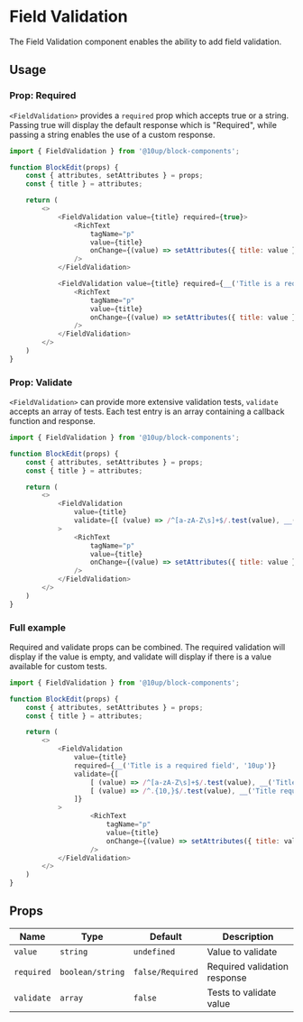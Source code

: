 # Field Validation

The Field Validation component enables the ability to add field validation.

## Usage

### Prop: Required

`<FieldValidation>` provides a `required` prop which accepts true or a string. Passing true will display the default response which is "Required", while passing a string enables the use of a custom response.

```js
import { FieldValidation } from '@10up/block-components';

function BlockEdit(props) {
    const { attributes, setAttributes } = props;
    const { title } = attributes;

    return (
        <>
            <FieldValidation value={title} required={true}>
                <RichText
                    tagName="p"
                    value={title}
                    onChange={(value) => setAttributes({ title: value })}
                />
            </FieldValidation>

            <FieldValidation value={title} required={__('Title is a required field', '10up')__}>
                <RichText
                    tagName="p"
                    value={title}
                    onChange={(value) => setAttributes({ title: value })}
                />
            </FieldValidation>
        </>
    )
}
```

### Prop: Validate

`<FieldValidation>` can provide more extensive validation tests, `validate` accepts an array of tests. Each test entry is an array containing a callback function and response.

```js
import { FieldValidation } from '@10up/block-components';

function BlockEdit(props) {
    const { attributes, setAttributes } = props;
    const { title } = attributes;

    return (
        <>
            <FieldValidation
                value={title}
                validate={[ (value) => /^[a-zA-Z\s]+$/.test(value), __('Title requires a-z characters', '10up') ]}
            >
                <RichText
                    tagName="p"
                    value={title}
                    onChange={(value) => setAttributes({ title: value })}
                />
            </FieldValidation>
        </>
    )
}
```

### Full example

Required and validate props can be combined. The required validation will display if the value is empty, and validate will display if there is a value available for custom tests.

```js
import { FieldValidation } from '@10up/block-components';

function BlockEdit(props) {
    const { attributes, setAttributes } = props;
    const { title } = attributes;

    return (
        <>
            <FieldValidation
                value={title}
                required={__('Title is a required field', '10up')}
                validate={[
                    [ (value) => /^[a-zA-Z\s]+$/.test(value), __('Title requires a-z characters', '10up') ],
                    [ (value) => /^.{10,}$/.test(value), __('Title requires 10 characters or more', '10up') ],
                ]}
            >
                    <RichText
                        tagName="p"
                        value={title}
                        onChange={(value) => setAttributes({ title: value })}
                    />
            </FieldValidation>
        </>
    )
}
```

## Props

| Name       | Type              | Default  |  Description                                                   |
| ---------- | ----------------- | -------- | -------------------------------------------------------------- |
| `value` | `string` | `undefined` | Value to validate |
| `required` | `boolean/string` | `false/Required` | Required validation response |
| `validate` | `array` | `false` | Tests to validate value |
